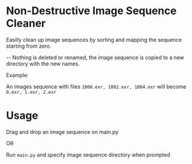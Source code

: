 # Non-Destructive Image Sequence Cleaner
Easilly clean up image sequences by sorting and mapping the sequence starting from zero.

-- Nothing is deleted or renamed, the image sequence is copied to a new directory with the new names.


Example:

An images sequence with files `1000.exr, 1002.exr, 1004.exr` will become `0.exr, 1.exr, 2.exr`

# Usage
Drag and drop an image sequence on main.py

OR

Run `main.py` and specify image sequence directory when prompted

